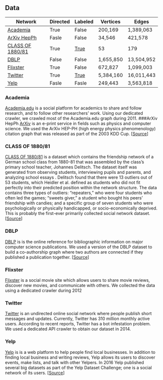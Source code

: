 ## Data
| Network               | Directed | Labeled   | Vertices  | Edges      |
|-----------------------|----------|-----------|-----------|------------|
| [Academia][1]         | True     | False     | 200,169   | 1,389,063  |
| [ArXiv HepPh][2]      | Fasle    | False     | 34,546    | 421,578    |
| [CLASS OF 1880/81][3] | True     | [True][8] | 53        | 179        |
| [DBLP][4]             | False    | False     | 1,655,850 | 13,504,952 |
| [Flixster][5]         | True     | False     | 672,827   | 1,099,003  |
| [Twitter][6]          | True     | [True][9] | 5,384,160 | 16,011,443 |
| [Yelp][7]             | Fasle    | Fasle     | 249,443   | 3,563,818  |

### Academia
[Academia.edu][10] is a social platform for academics to share and follow research, and to follow other researchers’ work. Using our dedicated crawler,
we crawled most of the Academia.edu graph during 2011.
###ArXiv HepPh
[ArXiv][11] is an e-print service in fields such as physics and computer science.
We used the ArXiv HEP-PH (high energy physics phenomenology) citation graph that was released as part of the 2003 KDD Cup. [[Source][17]]
### CLASS OF 1880/81
[CLASS OF 1880/81][12] is a dataset which contains the friendship network of a German school class from 1880-81 that was assembled by the class’s primary school teacher, Johannes Delitsch.
The dataset itself was generated from observing students, interviewing pupils and parents, and analyzing school essays .
Delitsch found that there were 13 outliers out of 53 students, which Heidler et al. defined as students who did not fit perfectly into their predicted position within the network structure.
The data contains three types of outliers: “repeaters,” who were four
students who often led the games; “sweets giver,” a student who bought
his peers’ friendship with candies; and a specific group of seven students
who were psychologically or physically handicapped, or socio-economically deprived.
This is probably the first-ever primarily collected social network dataset. [[Source][18]]
### DBLP
[DBLP][13] is  is the online reference for bibliographic information on major computer science publications.
We used a version of the DBLP dataset to build a co-authorship graph where two authors are connected if they published
a publication together. [[Source][19]]
### Flixster
[Flixster][14] is a social movie site which allows users to share movie reviews, discover new movies, and communicate with others.
We collected the data using a dedicated crawler during 2012
### Twitter
[Twitter][15] is an undirected online social network where people publish
short messages and updates. Currently, Twitter has 310 million monthly
active users. According to recent reports, Twitter has a bot infestation
problem. We used a dedicated API crawler to obtain our dataset
in 2014.
### Yelp
[Yelp][16] is is a web platform to help people find local businesses.
In addition to finding local business and writing reviews, Yelp allows its users to discover
events, make lists, and talk with other Yelpers.
In 2016 Yelp published several big datasets as part of the Yelp Dataset Challenge; one is a social network of its users. [[Source][20]]


[1]: https://drive.google.com/file/d/1JsDCB0XDbld__NPPkAHMYtKPuj7BL3p0/view?usp=share_link
[2]: https://drive.google.com/file/d/1HYyCJSlX6aE3io7k2iUG6TgOp1NXR6g8/view?usp=share_link
[3]: https://drive.google.com/file/d/1uCTlkcJUFuyWeQvX-Mwj9T5rdnCOOlpK/view?usp=share_link
[4]: https://drive.google.com/file/d/19U6Gb7P18WsHidD0mtg7TyC_CPb07aSf/view?usp=share_link
[5]: https://drive.google.com/file/d/1q7ynTxxn0QrTUxYWgkRQpQM64iuUV3pY/view?usp=share_link
[6]: https://drive.google.com/file/d/1IrF_Vx38ZmZSGhwaZw9MqctindNRQ5bp/view?usp=share_link
[7]: https://drive.google.com/file/d/155dpG145huGf_gWfMp4YJD181wIev4wx/view?usp=share_link
[8]: https://drive.google.com/file/d/1AMKatYzDrpfgv52w8Mzz__L73KEIWqsb/view?usp=share_link
[9]: https://drive.google.com/file/d/13oWysQS6PakSgf56ffZXfyf0ombvS9dL/view?usp=share_link
[10]: https://www.academia.edu/
[11]: https://arxiv.org
[12]: http://www.sciencedirect.com/science/article/pii/S0378873313000865
[13]: http://dblp.uni-trier.de/
[14]: http://flixster.com/
[15]: http://twitter.com
[16]: http://yelp.com
[17]: https://snap.stanford.edu/data/cit-HepPh.html
[18]: https://github.com/gephi/gephi/wiki/Datasets
[19]: http://dblp.uni-trier.de/xml/
[20]: https://www.yelp.com/dataset_challenge
